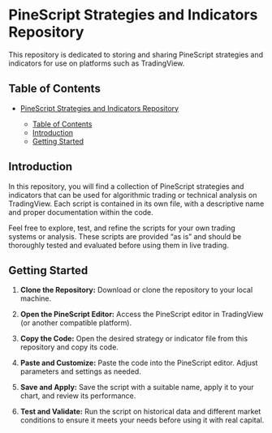 # PineScript Strategies and Indicators Repository

This repository is dedicated to storing and sharing PineScript strategies and indicators for use on platforms such as TradingView.

## Table of Contents

- [PineScript Strategies and Indicators Repository](#pinescript-strategies-and-indicators-repository)

  - [Table of Contents](#table-of-contents)
  - [Introduction](#introduction)
  - [Getting Started](#getting-started)

## Introduction

In this repository, you will find a collection of PineScript strategies and indicators that can be used for algorithmic trading or technical analysis on TradingView. Each script is contained in its own file, with a descriptive name and proper documentation within the code.

Feel free to explore, test, and refine the scripts for your own trading systems or analysis. These scripts are provided “as is” and should be thoroughly tested and evaluated before using them in live trading.

## Getting Started

1. **Clone the Repository:**
   Download or clone the repository to your local machine.

2. **Open the PineScript Editor:**
   Access the PineScript editor in TradingView (or another compatible platform).

3. **Copy the Code:**
   Open the desired strategy or indicator file from this repository and copy its code.

4. **Paste and Customize:**
   Paste the code into the PineScript editor. Adjust parameters and settings as needed.

5. **Save and Apply:**
   Save the script with a suitable name, apply it to your chart, and review its performance.

6. **Test and Validate:**
   Run the script on historical data and different market conditions to ensure it meets your needs before using it with real capital.


